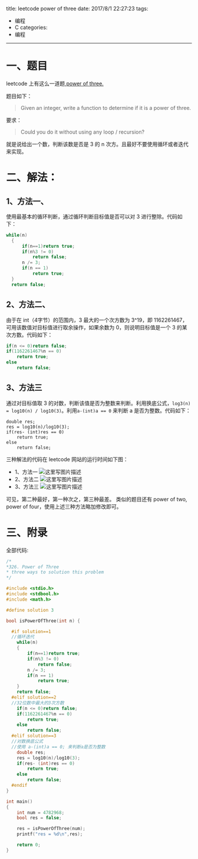 title: leetcode power of three
date: 2017/8/1 22:27:23
tags:
- 编程
- C
categories:
- 编程
---

# 一、题目

leetcode 上有这么一道题,[power of three.](https://leetcode.com/problems/power-of-three/description/)

题目如下：
>Given an integer, write a function to determine if it is a power of three.

要求：
> Could you do it without using any loop / recursion?

就是说给出一个数，判断该数是否是 3 的 n 次方。且最好不要使用循环或者迭代来实现。

<!-- more -->


# 二、解法：

## 1、方法一、
使用最基本的循环判断，通过循环判断目标值是否可以对 3 进行整除。代码如下：
```c
while(n)
  {
      if(n==1)return true;
      if(n%3 != 0)
          return false;
      n /= 3;
      if(n == 1)
          return true;
  }
  return false;
```

## 2、方法二、
由于在 int（4字节）的范围内，3 最大的一个次方数为 3^19，即 1162261467，可用该数值对目标值进行取余操作，如果余数为 0，则说明目标值是一个 3 的某次方数。代码如下：
```c
if(n <= 0)return false;
if(1162261467%n == 0)
    return true;
else
    return false;
```

## 3、方法三
通过对目标值取 3 的对数，判断该值是否为整数来判断。利用换底公式，`log3(n) = log10(n) / log10(3)`。利用`a-(int)a == 0` 来判断 a 是否为整数。代码如下：
```
double res;
res = log10(n)/log10(3);
if(res- (int)res == 0)
    return true;
else
    return false;
```

三种解法的代码在 leetcode 网站的运行时间如下图：
- 1、方法一
![这里写图片描述](http://img.blog.csdn.net/20170801215151913?watermark/2/text/aHR0cDovL2Jsb2cuY3Nkbi5uZXQvdTAxMTMwMzQ0Mw==/font/5a6L5L2T/fontsize/400/fill/I0JBQkFCMA==/dissolve/70/gravity/SouthEast)
- 2、方法二
![这里写图片描述](http://img.blog.csdn.net/20170801215159841?watermark/2/text/aHR0cDovL2Jsb2cuY3Nkbi5uZXQvdTAxMTMwMzQ0Mw==/font/5a6L5L2T/fontsize/400/fill/I0JBQkFCMA==/dissolve/70/gravity/SouthEast)
- 3、方法三
![这里写图片描述](http://img.blog.csdn.net/20170801215207349?watermark/2/text/aHR0cDovL2Jsb2cuY3Nkbi5uZXQvdTAxMTMwMzQ0Mw==/font/5a6L5L2T/fontsize/400/fill/I0JBQkFCMA==/dissolve/70/gravity/SouthEast)

可见，第二种最好，第一种次之，第三种最差。
类似的题目还有 power of two, power of four，使用上述三种方法略加修改即可。

# 三、附录
全部代码:
```c
/*
*326. Power of Three
* three ways to solution this problem
*/

#include <stdio.h>
#include <stdbool.h>
#include <math.h>

#define solution 3

bool isPowerOfThree(int n) {

  #if solution==1
  //循环迭代
    while(n)
    {
        if(n==1)return true;
        if(n%3 != 0)
            return false;
        n /= 3;
        if(n == 1)
            return true;
    }
    return false;
  #elif solution==2
  //32位数中最大的3次方数
    if(n <= 0)return false;
    if(1162261467%n == 0)
        return true;
    else
        return false;
  #elif solution==3
  //对数换底公式
  //使用 a-(int)a == 0; 来判断a是否为整数
    double res;
    res = log10(n)/log10(3);
    if(res- (int)res == 0)
        return true;
    else
        return false;
  #endif
}

int main()
{
    int num = 4782968;
    bool res = false;

    res = isPowerOfThree(num);
    printf("res = %d\n",res);

    return 0;
}

```